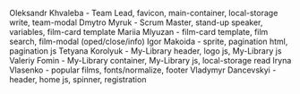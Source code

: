 Oleksandr Khvaleba - Team Lead, favicon, main-container, local-storage write, team-modal
Dmytro Myruk - Scrum Master, stand-up speaker, variables, film-card template
Mariia Mlyuzan - film-card template, film search, film-modal (oped/close/info)
Igor Makoida - sprite, pagination html, pagination js
Tetyana Korolyuk - My-Library header, logo js, My-Library js
Valeriy Fomin - My-Library container, My-Library js, local-storage read
Iryna Vlasenko - popular films, fonts/normalize, footer
Vladymyr Dancevskyi - header, home js, spinner, registration
